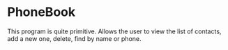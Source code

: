 # PhoneBook
This program is quite primitive. Allows the user to view the list of contacts, add a new one, delete, find by name or phone.
